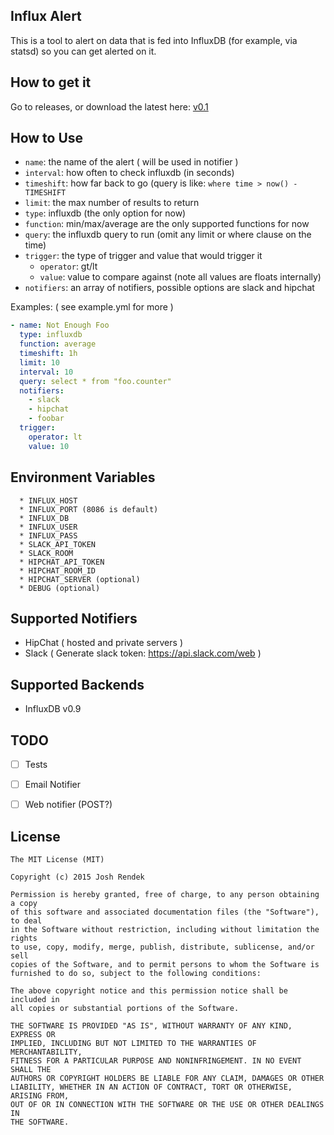 ## Influx Alert

This is a tool to alert on data that is fed into
InfluxDB (for example, via statsd) so you can get alerted on it.

## How to get it

Go to releases, or download the latest here: [v0.1](https://github.com/joshrendek/influx-alert/releases/download/0.1/influx-alert)

## How to Use

* `name`: the name of the alert ( will be used in notifier )
* `interval`: how often to check influxdb (in seconds)
* `timeshift`: how far back to go (query is like: `where time > now() - TIMESHIFT`
* `limit`: the max number of results to return
* `type`: influxdb (the only option for now)
* `function`: min/max/average are the only supported functions for now
* `query`: the influxdb query to run (omit any limit or where clause on the time)
* `trigger`: the type of trigger and value that would trigger it
  * `operator`: gt/lt
  * `value`: value to compare against (note all values are floats internally)
* `notifiers`: an array of notifiers, possible options are slack and hipchat

Examples: ( see example.yml for more )

``` yml
- name: Not Enough Foo
  type: influxdb
  function: average
  timeshift: 1h
  limit: 10
  interval: 10
  query: select * from "foo.counter"
  notifiers:
    - slack
    - hipchat
    - foobar
  trigger:
    operator: lt
    value: 10
```


## Environment Variables
```
  * INFLUX_HOST
  * INFLUX_PORT (8086 is default)
  * INFLUX_DB
  * INFLUX_USER
  * INFLUX_PASS
  * SLACK_API_TOKEN
  * SLACK_ROOM
  * HIPCHAT_API_TOKEN
  * HIPCHAT_ROOM_ID
  * HIPCHAT_SERVER (optional)
  * DEBUG (optional)
```

## Supported Notifiers

* HipChat ( hosted and private servers )
* Slack ( Generate slack token: https://api.slack.com/web )

## Supported Backends

* InfluxDB v0.9

## TODO

* [ ] Tests
* [ ] Email Notifier
* [ ] Web notifier (POST?)


## License

```
The MIT License (MIT)

Copyright (c) 2015 Josh Rendek

Permission is hereby granted, free of charge, to any person obtaining a copy
of this software and associated documentation files (the "Software"), to deal
in the Software without restriction, including without limitation the rights
to use, copy, modify, merge, publish, distribute, sublicense, and/or sell
copies of the Software, and to permit persons to whom the Software is
furnished to do so, subject to the following conditions:

The above copyright notice and this permission notice shall be included in
all copies or substantial portions of the Software.

THE SOFTWARE IS PROVIDED "AS IS", WITHOUT WARRANTY OF ANY KIND, EXPRESS OR
IMPLIED, INCLUDING BUT NOT LIMITED TO THE WARRANTIES OF MERCHANTABILITY,
FITNESS FOR A PARTICULAR PURPOSE AND NONINFRINGEMENT. IN NO EVENT SHALL THE
AUTHORS OR COPYRIGHT HOLDERS BE LIABLE FOR ANY CLAIM, DAMAGES OR OTHER
LIABILITY, WHETHER IN AN ACTION OF CONTRACT, TORT OR OTHERWISE, ARISING FROM,
OUT OF OR IN CONNECTION WITH THE SOFTWARE OR THE USE OR OTHER DEALINGS IN
THE SOFTWARE.
```
